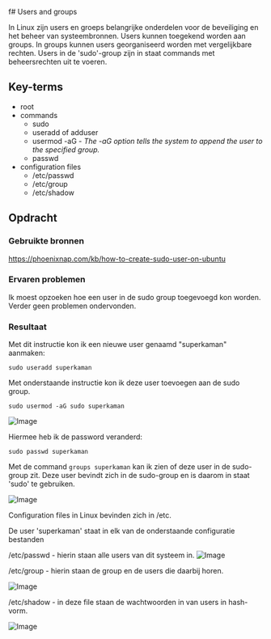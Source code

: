 f# Users and groups

In Linux zijn users en groeps belangrijke onderdelen voor de beveiliging en het beheer van systeembronnen. Users kunnen toegekend worden aan groups. In groups kunnen users georganiseerd worden met vergelijkbare rechten. Users in de 'sudo'-group zijn in staat commands met beheersrechten uit te voeren.

## Key-terms
- root
- commands
    - sudo
    - useradd of adduser
    - usermod -aG - *The -aG option tells the system to append the user to the specified group.*
    - passwd
- configuration files
    - /etc/passwd
    - /etc/group
    - /etc/shadow

## Opdracht
### Gebruikte bronnen
https://phoenixnap.com/kb/how-to-create-sudo-user-on-ubuntu

### Ervaren problemen
Ik moest opzoeken hoe een user in de sudo group toegevoegd kon worden. Verder geen problemen ondervonden.

### Resultaat

Met dit instructie kon ik een nieuwe user genaamd "superkaman" aanmaken:

```sudo useradd superkaman```

Met onderstaande instructie kon ik deze user toevoegen aan de sudo group.


```sudo usermod -aG sudo superkaman```


![Image](https://github.com/kaman-codes/techgrounds-kaman/blob/main/00_includes/LNX-04_screen01.PNG)

Hiermee heb ik de password veranderd:

```sudo passwd superkaman```

Met de command `groups superkaman` kan ik zien of deze user in de sudo-group zit. Deze user bevindt zich in de sudo-group en is daarom in staat 'sudo' te gebruiken.

![Image](https://github.com/kaman-codes/techgrounds-kaman/blob/main/00_includes/LNX-04_screen02.PNG)


Configuration files in Linux bevinden zich in /etc.

De user 'superkaman' staat in elk van de onderstaande configuratie bestanden

/etc/passwd - hierin staan alle users van dit systeem in.
![Image](https://github.com/kaman-codes/techgrounds-kaman/blob/main/00_includes/LNX-04_screen03.PNG)

/etc/group - hierin staan de group en de users die daarbij horen.

![Image](https://github.com/kaman-codes/techgrounds-kaman/blob/main/00_includes/LNX-04_screen04.PNG)

/etc/shadow - in deze file staan de wachtwoorden in van users in hash-vorm.

![Image](https://github.com/kaman-codes/techgrounds-kaman/blob/main/00_includes/LNX-04_screen05.PNG)